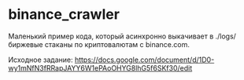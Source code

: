 # binance_crawler
Маленький пример кода, который асинхронно выкачивает в ./logs/ биржевые стаканы по криптовалютам с binance.com.


Исходное задание:
https://docs.google.com/document/d/1D0-wy1mNfN3fRRapJAYY6W1ePAoOHYG8lhG5f6SKf30/edit
